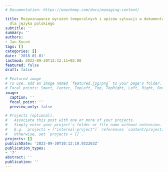 ```yaml
---
# Documentation: https://wowchemy.com/docs/managing-content/

title: Rozpoznawanie wyrażeń temporalnych i opisów sytuacji w dokumentach tekstowych
  dla języka polskiego
subtitle: ''
summary: ''
authors:
- Jan Kocoń
tags: []
categories: []
date: '2018-01-01'
lastmod: 2022-09-30T12:12:11+02:00
featured: false
draft: false

# Featured image
# To use, add an image named `featured.jpg/png` to your page's folder.
# Focal points: Smart, Center, TopLeft, Top, TopRight, Left, Right, BottomLeft, Bottom, BottomRight.
image:
  caption: ''
  focal_point: ''
  preview_only: false

# Projects (optional).
#   Associate this post with one or more of your projects.
#   Simply enter your project's folder or file name without extension.
#   E.g. `projects = ["internal-project"]` references `content/project/deep-learning/index.md`.
#   Otherwise, set `projects = []`.
projects: []
publishDate: '2022-09-30T10:12:10.932263Z'
publication_types:
- '7'
abstract: ''
publication: ''
---
```

